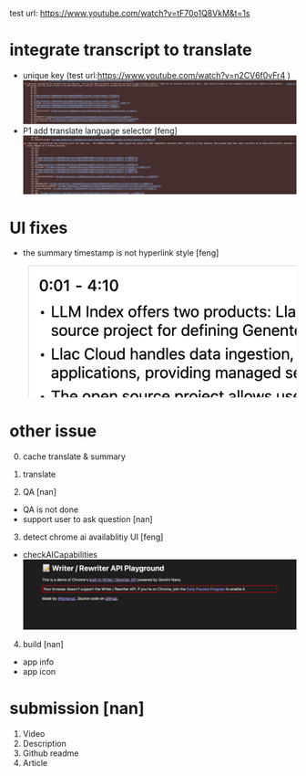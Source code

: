 test url: https://www.youtube.com/watch?v=tF70o1Q8VkM&t=1s

# integrate transcript to translate

- unique key (test url:https://www.youtube.com/watch?v=n2CV6f0vFr4 )
  ![alt text](image-6.png)
- P1 add translate language selector [feng]
  ![alt text](image-5.png)

# UI fixes

- the summary timestamp is not hyperlink style [feng]
  ![alt text](image-3.png)

# other issue

0. cache translate & summary

1. translate

2. QA [nan]

- QA is not done
- support user to ask question [nan]

3. detect chrome ai availablitiy UI [feng]

- checkAICapabilities
  ![alt text](image-4.png)

4. build [nan]

- app info
- app icon

# submission [nan]

1. Video
2. Description
3. Github readme
4. Article
